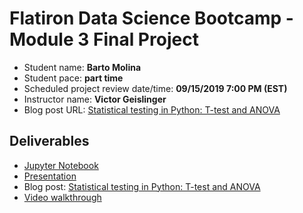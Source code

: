 # Flatiron Data Science Bootcamp - Module 3 Final Project

* Student name: **Barto Molina**
* Student pace: **part time**
* Scheduled project review date/time: **09/15/2019 7:00 PM (EST)**
* Instructor name: **Victor Geislinger**
* Blog post URL: [Statistical testing in Python: T-test and ANOVA](https://medium.com/@bartomolina/statistical-testing-in-python-t-test-and-anova-d6d1fa447867?sk=c282c5bd113a93a5e3f92d63db0b86f7)

## Deliverables

- [Jupyter Notebook](student.ipynb)
- [Presentation](presentation.pdf)
- Blog post: [Statistical testing in Python: T-test and ANOVA](https://medium.com/@bartomolina/statistical-testing-in-python-t-test-and-anova-d6d1fa447867?sk=c282c5bd113a93a5e3f92d63db0b86f7)
- [Video walkthrough](https://youtu.be/SrnMKzIRtGA)